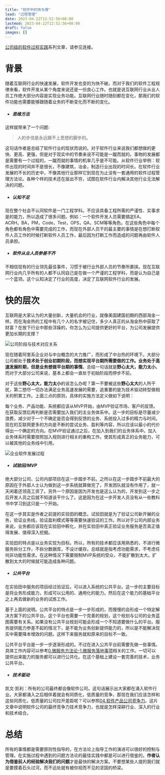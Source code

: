 ```yaml
---
title: "软件中的快与慢"
lead: "过程管理"
date: 2023-04-22T12:52:56+08:00
lastmod: 2023-04-22T12:52:56+08:00
draft: false
images: []
---
```


[公司级的软件过程实践](https://www.jianshu.com/c/e5ef522ce765)系列文章，请参见连接。
# 背景

随着互联网行业的快速发展，软件开发也变的为快不破。而对于我们的软件工程规律来看，软件开发从某个角度来说还是一份良心工作。也就是说互联网行业从业人员工作绝大部分内容是实现业务功能。互联网行业随时随刻都在变化，那我们的软件功能也需要能够跟随着业务的不断变化而不断的变化。

*   ##### 思维方法

这样就带来了一个问题:

> 人的步伐是永远跟不上思想的脚步的。

这句话作者是总结了软件行业的现状而说的。对于软件行业来说我们都想做的更快、更高、更强，但是对于现实中的节奏来说不可能是一蹴而就的。事物的发展都是需要有一个过程的，一蹴而就的事情的机率几乎是不可能。从软件行业举例：软件出现的时间并不是很长，不像建筑，冶金，制造行业出现的时间长。在软件行业发展的不长的历史中，不像其他行业那样它到现在为止没有一套通用的软件过程管理方法论。各种个样的技术还在层出不穷，试图在软件行业内解决其他行业无法解决的问题。

*   ##### 认知不足

现在整个社会不认同软件是一门工程学科。不应该具备工程所需的严谨性、实事求是的能力，所以造成了很多问题。例如：一个软件开发人员需要搞定EA，ACRH，BA，PM，Code，Test，OPS，QA，SCM等等角色。在这些角色中每个角色都有角色中需要完成的工作，而现在外部人员干的最主要的事情是在想打断软件人员工作的时候打断软件人员工作，最后因为打断工作而造成的问题再由软件人员承担。

*   ##### 软件从业人员参差不齐

不相信现有的行业领先最佳事件，习惯于被行业外部人员的节奏所裹挟。现在互联网行业内几乎所有的人都不认同自己是在做一个严谨的工程学科，而是认为自己是一个蓝领。这个认知决定了行业的高度，决定了互联网软件行业的发展。

# 快的层次

互联网是大家认为的大量创新，大量机会的行业，就像美国建国初期的西部淘金一样。而在淘金热的工程中有几个人的名字被记住，多少人真正的从淘金热中获取了财富？在放下行业中那些浮躁的，你怎么为公司提供更好的平台，为公司发展提供更加长期的支撑？

![公司阶段与技术对应关系](https://upload-images.jianshu.io/upload_images/2454595-de3917dd3b59238f.png?imageMogr2/auto-orient/strip%7CimageView2/2/w/1240)

现在随着阿里系企业对与中台概念的大力推广，而形成了中台热的环境下。大部分公司都处于**技术处于创业初期阶段，而想实现平台期所需要做的工作。业务处于高速发展阶期，但是业务想做平台期的事情**。总结一句话就是**野心太大，能力太小**。而对于大部分公司来说，基本上都会一直处于初始阶段而停步不前。

对于这些**野心太大，能力太小**的该怎么办呢？第一不要被这些**野心太大**的人所干扰，第二想尽一切办法满足业务高速发展的需要，追重要的是为技术驱动转型做相关的积累工作。上面三点的原则，具体的实施方法定义做如下说明：

每个业务、产品功能、系统都应该从MVP开始，由MVP验证市场、客户的反馈。在获取反馈后再判断是否需要加入我们的主业务体系中。这一步的目标是尽量减少浪费，减少对于一个不确定是否会得到反馈的业务、系统投入过多的精力与时间。现在的互联网更多的方向是不断的尝试业务、盈利等内容，所以应该以最小的代价得出一个确定的方向。在MVP验证通过之后，在加入到我们的业务体系中。加入业务体系时需要按照加入规则进行相关的重构工作。使其形成真正的业务能力，可以被其他的业务线中引用。


![企业软件发展过程](https://upload-images.jianshu.io/upload_images/2454595-e3f6650436f6dc1c.png?imageMogr2/auto-orient/strip%7CimageView2/2/w/740)

*   ##### 试验田/MVP

绝大部分公司、公司内部项目在这一步踏步不前。之所以在这一步踏步不前最大的原因在于外部人士认为做到这一步系统就算做完了，开发团队就没有作用了，就一天闲着还领高工资了。另外一个原因是因为开发也是这么认为的，开发到这一步之后开发人员之后就不知道该干什么了。这是因为在这一步开发人员没有从一些教科书中学习到这只是一个开始。

在这一步其实是作者之前提的实验田的概念。试验田就是为了验证公司新开展的业务，验证业务线，验证盈利模式等等需要快速验证的工作。所以对于公司内部业务来说，业务都应该现在实验田中孵化，并在实验田中真正验证业务服务是否真正值得发展、值得深入挖掘。

实验田的特点是以业务实现为目标。所以，所有的技术都应该用熟悉的，不进行微服务拆分工作，不拆分数据库，不设计缓存。总结就是指考虑功能需求，不考虑任何非功能性需求。在这种情况下需要限制MVP系统的受众，不能扩散到太大。扩散到太大的时候就可能造成各种问题。

*   ##### 公共平台

在实验田中服务的项目经过验证后，可以进入系统的公共平台。这一步的主要目标是将业务形成能力，形成可以公用的、通用化的能力。然后在这个能力的基础平台之上再去做新的业务的试炼工作。

基于上面的说明。公共平台的特点是一步一步形成的，而慢慢的会形成一个特定解决方案下的公共平台。这个平台也需要一个完善的规划，这个规划与公司的业务蓝图需要有关系。如果没有公共平台规划可能会形成一个不知道要做什么的平台。服务提供能力参差不起的情况下，是不能为业务创新提供能力的，所以是不能解决现实中需要降本增效的问题。这样下来服务就和原来的目标不一致。

公共平台平台是一步一步逐渐形成的。不过在进入公共平台前需要先做一些事情。具体工作内容可以参考[0.微服务方法论-1.微服务落地事项]([https://www.jianshu.com/p/931c7959c3ac](https://www.jianshu.com/p/931c7959c3ac))相关的工作。一切可以提供出来能力的服务都可以进行公共化。在这个基础上建设一套完善的技术，业务公共平台。

*   ##### 技术驱动

凯文·凯利：所有的公司最终都会像软件公司。这句话展示出大家都在涌入软件行业。大家都涌入之后相伴着就会有同质化，低质量的竞争，那现在我们应该怎样和这些同质化，低质量的公司拉开差距呢？可以参照[04.软件产品公司竞争力]([https://www.jianshu.com/p/20412befc3b1](https://www.jianshu.com/p/20412befc3b1))。这片文章中说明软件公司的最终竞争力技术竞争力，也就是怎样深耕行业、深入的行业和技术结合。

# 总结

所有的事情都是需要原则性指导的，在方法论上指导工作的演进可以很好的控制与管理。在实施过程中遇到的问题方法论的最佳实践中都是可以进行借鉴的。**作者认为借鉴前人的经验解决我们的问题**才是最快的解决方案。不要想某些人提的我们就是要摸着石头过河，而不远处就有被你视而不见的坚固的桥梁。
